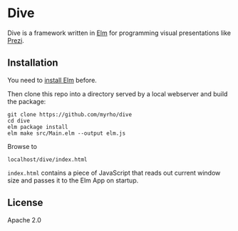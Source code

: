 # Dive

Dive is a framework written in [Elm](elmlang.org) for programming visual presentations like [Prezi](prezi.com). 

## Installation

You need to [install Elm](https://guide.elm-lang.org/install.html) before.

Then clone this repo into a directory served by a local webserver and build the package: 

    git clone https://github.com/myrho/dive
    cd dive
    elm package install
    elm make src/Main.elm --output elm.js

Browse to 

    localhost/dive/index.html

`index.html` contains a piece of JavaScript that reads out current window size and passes it to the Elm App on startup.

## License

Apache 2.0
